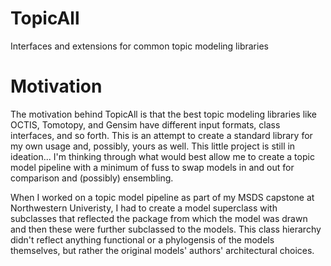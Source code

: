 # TopicAll
Interfaces and extensions for common topic modeling libraries

# Motivation
The motivation behind TopicAll is that the best topic modeling libraries like OCTIS, Tomotopy, and Gensim have different input formats, class interfaces, and so forth.  This is an attempt to create a standard library for my own usage and, possibly, yours as well.  This little project is still in ideation... I'm thinking through what would best allow me to create a topic model pipeline with a minimum of fuss to swap models in and out for comparison and (possibly) ensembling. 

When I worked on a topic model pipeline as part of my MSDS capstone at Northwestern Univeristy, I had to create a model superclass with subclasses that reflected the package from which the model was drawn and then these were further subclassed to the models.  This class hierarchy didn't reflect anything functional or a phylogensis of the models themselves, but rather the original models' authors' architectural choices. 
